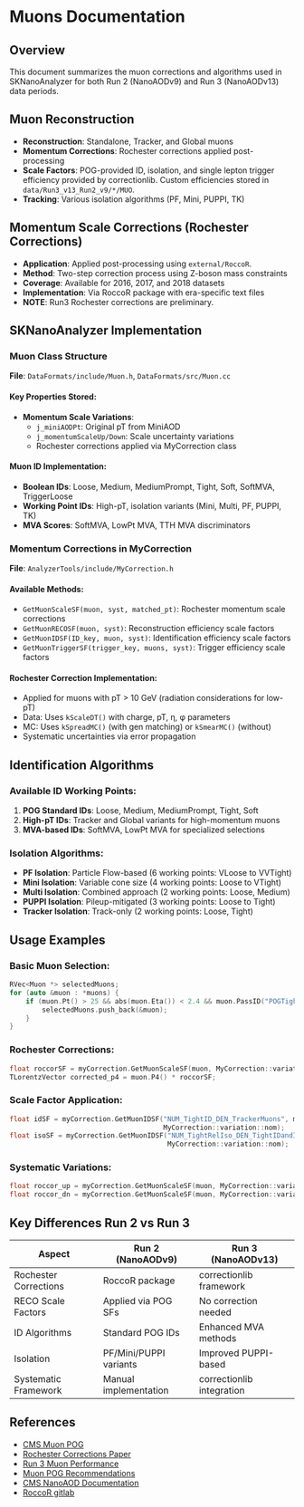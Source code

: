 # Muons Documentation

## Overview
This document summarizes the muon corrections and algorithms used in SKNanoAnalyzer for both Run 2 (NanoAODv9) and Run 3 (NanoAODv13) data periods.

## Muon Reconstruction

- **Reconstruction**: Standalone, Tracker, and Global muons
- **Momentum Corrections**: Rochester corrections applied post-processing
- **Scale Factors**: POG-provided ID, isolation, and single lepton trigger efficiency provided by correctionlib. Custom efficiencies stored in `data/Run3_v13_Run2_v9/*/MUO`.
- **Tracking**: Various isolation algorithms (PF, Mini, PUPPI, TK)

## Momentum Scale Corrections (Rochester Corrections)
- **Application**: Applied post-processing using `external/RoccoR`.
- **Method**: Two-step correction process using Z-boson mass constraints
- **Coverage**: Available for 2016, 2017, and 2018 datasets
- **Implementation**: Via RoccoR package with era-specific text files
- **NOTE**: Run3 Rochester corrections are preliminary.

## SKNanoAnalyzer Implementation

### Muon Class Structure
**File**: `DataFormats/include/Muon.h`, `DataFormats/src/Muon.cc`

#### Key Properties Stored:
- **Momentum Scale Variations**:
  - `j_miniAODPt`: Original pT from MiniAOD
  - `j_momentumScaleUp/Down`: Scale uncertainty variations
  - Rochester corrections applied via MyCorrection class

#### Muon ID Implementation:
- **Boolean IDs**: Loose, Medium, MediumPrompt, Tight, Soft, SoftMVA, TriggerLoose
- **Working Point IDs**: High-pT, isolation variants (Mini, Multi, PF, PUPPI, TK)
- **MVA Scores**: SoftMVA, LowPt MVA, TTH MVA discriminators

### Momentum Corrections in MyCorrection

**File**: `AnalyzerTools/include/MyCorrection.h`

#### Available Methods:
- `GetMuonScaleSF(muon, syst, matched_pt)`: Rochester momentum scale corrections
- `GetMuonRECOSF(muon, syst)`: Reconstruction efficiency scale factors
- `GetMuonIDSF(ID_key, muon, syst)`: Identification efficiency scale factors
- `GetMuonTriggerSF(trigger_key, muons, syst)`: Trigger efficiency scale factors

#### Rochester Correction Implementation:
- Applied for muons with pT > 10 GeV (radiation considerations for low-pT)
- Data: Uses `kScaleDT()` with charge, pT, η, φ parameters
- MC: Uses `kSpreadMC()` (with gen matching) or `kSmearMC()` (without)
- Systematic uncertainties via error propagation

## Identification Algorithms

### Available ID Working Points:
1. **POG Standard IDs**: Loose, Medium, MediumPrompt, Tight, Soft
2. **High-pT IDs**: Tracker and Global variants for high-momentum muons
3. **MVA-based IDs**: SoftMVA, LowPt MVA for specialized selections

### Isolation Algorithms:
- **PF Isolation**: Particle Flow-based (6 working points: VLoose to VVTight)
- **Mini Isolation**: Variable cone size (4 working points: Loose to VTight)  
- **Multi Isolation**: Combined approach (2 working points: Loose, Medium)
- **PUPPI Isolation**: Pileup-mitigated (3 working points: Loose to Tight)
- **Tracker Isolation**: Track-only (2 working points: Loose, Tight)

## Usage Examples

### Basic Muon Selection:
```cpp
RVec<Muon *> selectedMuons;
for (auto &muon : *muons) {
    if (muon.Pt() > 25 && abs(muon.Eta()) < 2.4 && muon.PassID("POGTight")) {
        selectedMuons.push_back(&muon);
    }
}
```

### Rochester Corrections:
```cpp
float roccorSF = myCorrection.GetMuonScaleSF(muon, MyCorrection::variation::nom, genPt);
TLorentzVector corrected_p4 = muon.P4() * roccorSF;
```

### Scale Factor Application:
```cpp
float idSF = myCorrection.GetMuonIDSF("NUM_TightID_DEN_TrackerMuons", muon, 
                                      MyCorrection::variation::nom);
float isoSF = myCorrection.GetMuonIDSF("NUM_TightRelIso_DEN_TightIDandIPCut", muon,
                                       MyCorrection::variation::nom);
```

### Systematic Variations:
```cpp
float roccor_up = myCorrection.GetMuonScaleSF(muon, MyCorrection::variation::up);
float roccor_dn = myCorrection.GetMuonScaleSF(muon, MyCorrection::variation::down);
```

## Key Differences Run 2 vs Run 3

| Aspect | Run 2 (NanoAODv9) | Run 3 (NanoAODv13) |
|--------|-------------------|---------------------|
| Rochester Corrections | RoccoR package | correctionlib framework |
| RECO Scale Factors | Applied via POG SFs | No correction needed |
| ID Algorithms | Standard POG IDs | Enhanced MVA methods |
| Isolation | PF/Mini/PUPPI variants | Improved PUPPI-based |
| Systematic Framework | Manual implementation | correctionlib integration |

## References
- [CMS Muon POG](https://twiki.cern.ch/twiki/bin/view/CMSPublic/PhysicsResultsMUO)
- [Rochester Corrections Paper](https://arxiv.org/abs/1208.3710)
- [Run 3 Muon Performance](https://www.researchgate.net/publication/377547277_Performance_of_the_CMS_Muon_System_with_Early_Run_3_Data)
- [Muon POG Recommendations](https://muon-wiki.docs.cern.ch/guidelines/corrections/)
- [CMS NanoAOD Documentation](https://twiki.cern.ch/twiki/bin/view/CMSPublic/WorkBookNanoAOD)
- [RoccoR gitlab](https://gitlab.cern.ch/hyseo/RoccoR)
